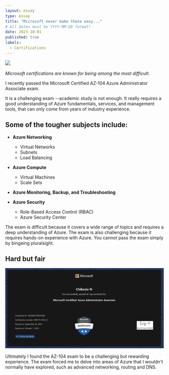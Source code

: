 ```yaml
---
layout: essay
type: essay
title: "Microsoft never make these easy..."
# All dates must be YYYY-MM-DD format!
date: 2023-10-01
published: true
labels:
  - Certifications
---
```


<img width="200px" class="rounded float-start pe-4" src="https://learn.microsoft.com/media/learn/certification/badges/microsoft-certified-associate-badge.svg">

*Microsoft certifications are known for being among the most difficult.*

I recently passed the Microsoft Certified AZ-104 Azure Administrator Associate exam.

It is a challenging exam --academic study is not enough. It really requires a good understanding of Azure fundamentals, services, and management tools, that can only come from years of industry experience.

## Some of the tougher subjects include:

- **Azure Networking**
  - Virtual Networks
  - Subnets
  - Load Balancing

- **Azure Compute**
  - Virtual Machines
  - Scale Sets

- **Azure Monitoring, Backup, and Troubleshooting**

- **Azure Security**
  - Role-Based Access Control (RBAC)
  - Azure Security Center


The exam is difficult because it covers a wide range of topics and requires a deep understanding of Azure. The exam is also challenging because it requires hands-on experience with Azure. You cannot pass the exam simply by bingeing pluralsight.

## Hard but fair

<a href="https://learn.microsoft.com/en-us/users/chikezie/credentials/14edb2b77bed2a6f">
  <img class="img-fluid" src="../img/difficulty/cert.png">
</a>



Ultimately I found the AZ-104 exam to be a challenging but rewarding experience. The exam forced me to delve into areas of Azure that I wouldn't normally have explored, such as advanced networking, routing and DNS.



